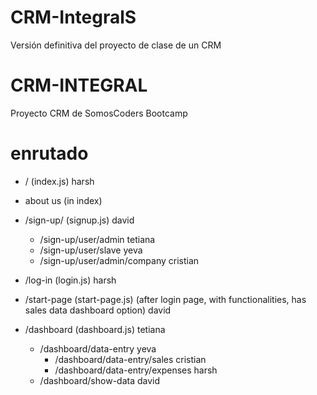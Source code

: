 # CRM-IntegralS
 Versión definitiva del proyecto de clase de un CRM

# CRM-INTEGRAL
Proyecto CRM de SomosCoders Bootcamp


# enrutado

* / (index.js) harsh
* about us (in index)    
* /sign-up/ (signup.js) david
  * /sign-up/user/admin tetiana
  * /sign-up/user/slave yeva
  * /sign-up/user/admin/company cristian

* /log-in (login.js) harsh
 
* /start-page (start-page.js) (after login page, with       functionalities, has sales data dashboard option) david

* /dashboard (dashboard.js) tetiana
    * /dashboard/data-entry yeva
      * /dashboard/data-entry/sales cristian 
      * /dashboard/data-entry/expenses harsh
    * /dashboard/show-data david